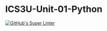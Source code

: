 # ICS3U-Unit-01-Python

[![GitHub's Super Linter](https://github.com/mohammedal-ess/ICS3U-Unit-01-Python/workflows/GitHub's%20Super%20Linter/badge.svg)](https://github.com/mohammedal-ess/ICS3U-Unit-01-Python/actions)
